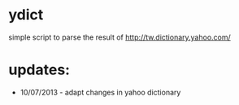 ydict
=====

simple script to parse the result of http://tw.dictionary.yahoo.com/

# updates:
* 10/07/2013 - adapt changes in yahoo dictionary
